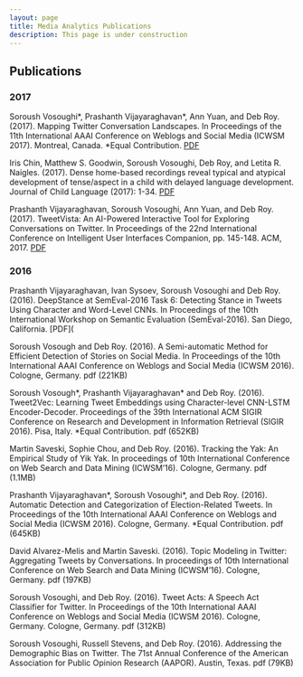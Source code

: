 ```yaml
---
layout: page
title: Media Analytics Publications
description: This page is under construction
---
```

## Publications

### 2017
Soroush Vosoughi*, Prashanth Vijayaraghavan*, Ann Yuan, and Deb Roy. (2017). Mapping Twitter Conversation Landscapes. In Proceedings of the 11th International AAAI Conference on Weblogs and Social Media (ICWSM 2017). Montreal, Canada. *Equal Contribution. [PDF](/PDFs/ICWSM-2017.pdf)

Iris Chin, Matthew S. Goodwin, Soroush Vosoughi, Deb Roy, and Letita R. Naigles. (2017). Dense home-based recordings reveal typical and atypical development of tense/aspect in a child with delayed language development. Journal of Child Language (2017): 1-34. [PDF](shr_jcl_2017.pdf)

Prashanth Vijayaraghavan, Soroush Vosoughi, Ann Yuan, and Deb Roy. (2017). TweetVista: An AI-Powered Interactive Tool for Exploring Conversations on Twitter. In Proceedings of the 22nd International Conference on Intelligent User Interfaces Companion, pp. 145-148. ACM, 2017. [PDF](iuidp0166-vijayaraghavanA.pdf)

### 2016
Prashanth Vijayaraghavan, Ivan Sysoev, Soroush Vosoughi and Deb Roy. (2016). DeepStance at SemEval-2016 Task 6: Detecting Stance in Tweets Using Character and Word-Level CNNs. In Proceedings of the 10th International Workshop on Semantic Evaluation (SemEval-2016). San Diego, California. [PDF](

Soroush Vosough and Deb Roy. (2016). A Semi-automatic Method for Efficient Detection of Stories on Social Media. In Proceedings of the 10th International AAAI Conference on Weblogs and Social Media (ICWSM 2016). Cologne, Germany. pdf (221KB)

Soroush Vosough*, Prashanth Vijayaraghavan* and Deb Roy. (2016). Tweet2Vec: Learning Tweet Embeddings using Character-level CNN-LSTM Encoder-Decoder. Proceedings of the 39th International ACM SIGIR Conference on Research and Development in Information Retrieval (SIGIR 2016). Pisa, Italy. *Equal Contribution. pdf (652KB)

Martin Saveski, Sophie Chou, and Deb Roy. (2016). Tracking the Yak: An Empirical Study of Yik Yak. In proceedings of 10th International Conference on Web Search and Data Mining (ICWSM’16). Cologne, Germany. pdf (1.1MB)

Prashanth Vijayaraghavan*, Soroush Vosoughi*, and Deb Roy. (2016). Automatic Detection and Categorization of Election-Related Tweets. In Proceedings of the 10th International AAAI Conference on Weblogs and Social Media (ICWSM 2016). Cologne, Germany. *Equal Contribution. pdf (645KB)

David Alvarez-Melis and Martin Saveski. (2016). Topic Modeling in Twitter: Aggregating Tweets by Conversations. In proceedings of 10th International Conference on Web Search and Data Mining (ICWSM’16). Cologne, Germany. pdf (197KB)

Soroush Vosoughi, and Deb Roy. (2016). Tweet Acts: A Speech Act Classifier for Twitter. In Proceedings of the 10th International AAAI Conference on Weblogs and Social Media (ICWSM 2016). Cologne, Germany. Cologne, Germany. pdf (312KB)

Soroush Vosoughi, Russell Stevens, and Deb Roy. (2016). Addressing the Demographic Bias on Twitter. The 71st Annual Conference of the American Association for Public Opinion Research (AAPOR). Austin, Texas. pdf (79KB)
